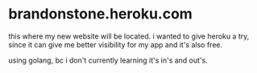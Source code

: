 # brandonstone.heroku.com

this where my new website will be located. i wanted to give heroku a try, since it can give me better visibility for my app
and it's also free.

using golang, bc i don't currently learning it's in's and out's.